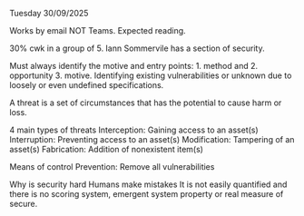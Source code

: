Tuesday 30/09/2025

Works by email NOT Teams.
Expected reading.

30% cwk in a group of 5.
Iann Sommervile has a section of security. 

Must always identify the motive and entry points: 1. method and 2. opportunity 3. motive. Identifying existing vulnerabilities or unknown due to loosely or even undefined specifications.

A threat is a set of circumstances that has the potential to cause harm or loss.

4 main types of threats
	Interception: Gaining access to an asset(s)
	Interruption: Preventing access to an asset(s)
	Modification: Tampering of an asset(s)
	Fabrication: Addition of nonexistent item(s)

Means of control
	Prevention: Remove all vulnerabilities
	
Why is security hard
	Humans make mistakes
	It is not easily quantified and there is no scoring system, emergent system property or real 	measure of secure.